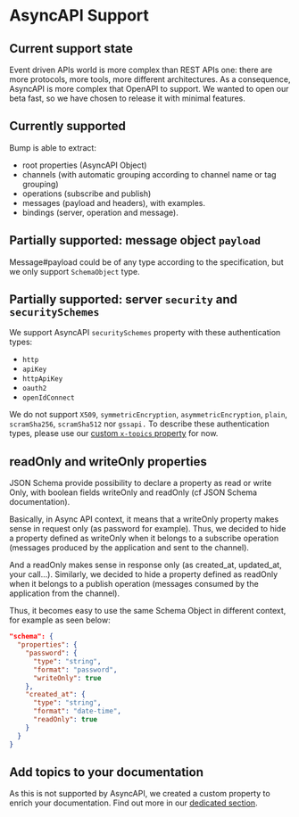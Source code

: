 # AsyncAPI Support

## Current support state

Event driven APIs world is more complex than REST APIs one: there are more protocols, more tools, more different architectures. As a consequence, AsyncAPI is more complex that OpenAPI to support. We wanted to open our beta fast, so we have chosen to release it with minimal features.

## Currently supported

Bump is able to extract:

- root properties (AsyncAPI Object)
- channels (with automatic grouping according to channel name or tag grouping)
- operations (subscribe and publish)
- messages (payload and headers), with examples.
- bindings (server, operation and message).

## Partially supported: message object `payload`

Message#payload could be of any type according to the specification, but we only support `SchemaObject` type.

## Partially supported: server `security` and `securitySchemes`

We support AsyncAPI `securitySchemes` property with these authentication types:

- `http`
- `apiKey`
- `httpApiKey`
- `oauth2`
- `openIdConnect`

We do not support `X509`, `symmetricEncryption`, `asymmetricEncryption`, `plain`, `scramSha256`, `scramSha512` nor `gssapi.` To describe these authentication types, please use our [custom `x-topics` property](help/doc-topics.md) for now.

## readOnly and writeOnly properties

JSON Schema provide possibility to declare a property as read or write Only, with boolean fields writeOnly and readOnly (cf JSON Schema documentation).

Basically, in Async API context, it means that a writeOnly property makes sense in request only (as password for example). Thus, we decided to hide a property defined as writeOnly when it belongs to a subscribe operation (messages produced by the application and sent to the channel).

And a readOnly makes sense in response only (as created_at, updated_at, your call...). Similarly,  we decided to hide a property defined as readOnly when it belongs to a publish operation (messages consumed by the application from the channel).

Thus, it becomes easy to use the same Schema Object in different context, for example as seen below:

```json
"schema": {
  "properties": {
    "password": {
      "type": "string",
      "format": "password",
      "writeOnly": true
    },
    "created_at": {
      "type": "string",
      "format": "date-time",
      "readOnly": true
    }
  }
}
```

## Add topics to your documentation

As this is not supported by AsyncAPI, we created a custom property to enrich your documentation. Find out more in our [dedicated section](help/doc-topics.md).

